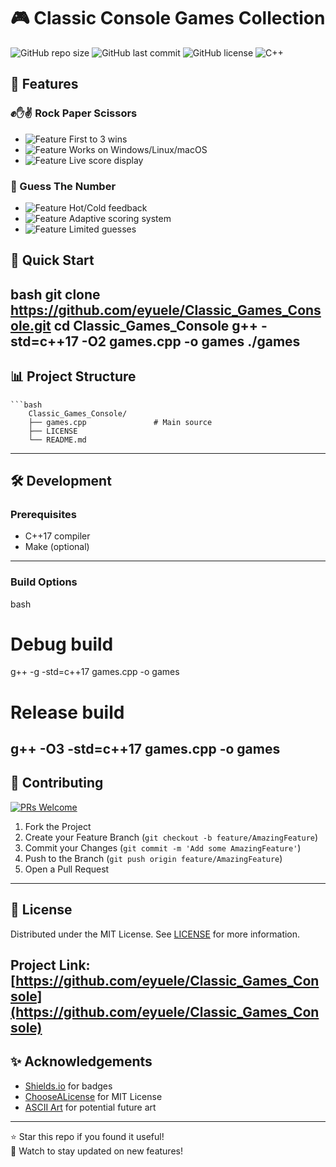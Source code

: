 # 🎮 Classic Console Games Collection

![GitHub repo size](https://img.shields.io/github/repo-size/eyuele/Classic_Games_Console)
![GitHub last commit](https://img.shields.io/github/last-commit/eyuele/Classic_Games_Console)
![GitHub license](https://img.shields.io/github/license/eyuele/Classic_Games_Console)
![C++](https://img.shields.io/badge/C++-17-blue.svg)

## 🌟 Features

### ✊✋✌️ Rock Paper Scissors
- ![Feature](https://img.shields.io/badge/-Best_of_5-green) First to 3 wins
- ![Feature](https://img.shields.io/badge/-Cross_Platform-blue) Works on Windows/Linux/macOS
- ![Feature](https://img.shields.io/badge/-Score_Tracking-yellowgreen) Live score display

### 🔢 Guess The Number
- ![Feature](https://img.shields.io/badge/-Smart_Hints-blueviolet) Hot/Cold feedback
- ![Feature](https://img.shields.io/badge/-Dynamic_Scoring-orange) Adaptive scoring system
- ![Feature](https://img.shields.io/badge/-10_Attempts-yellow) Limited guesses

## 🚀 Quick Start

bash
git clone https://github.com/eyuele/Classic_Games_Console.git
cd Classic_Games_Console
g++ -std=c++17 -O2 games.cpp -o games
./games
---
## 📊 Project Structure
    ```bash
        Classic_Games_Console/
        ├── games.cpp               # Main source
        ├── LICENSE
        └── README.md
    
---
## 🛠️ Development

### Prerequisites
- C++17 compiler
- Make (optional)
---
### Build Options
bash
# Debug build
g++ -g -std=c++17 games.cpp -o games

# Release build
g++ -O3 -std=c++17 games.cpp -o games
---
## 🤝 Contributing

[![PRs Welcome](https://img.shields.io/badge/PRs-welcome-brightgreen.svg)](CONTRIBUTING.md)

1. Fork the Project
2. Create your Feature Branch (`git checkout -b feature/AmazingFeature`)
3. Commit your Changes (`git commit -m 'Add some AmazingFeature'`)
4. Push to the Branch (`git push origin feature/AmazingFeature`)
5. Open a Pull Request
---
## 📜 License

Distributed under the MIT License. See [LICENSE](LICENSE) for more information.



Project Link: [https://github.com/eyuele/Classic_Games_Console](https://github.com/eyuele/Classic_Games_Console)
---
## ✨ Acknowledgements

- [Shields.io](https://shields.io) for badges
- [ChooseALicense](https://choosealicense.com) for MIT License
- [ASCII Art](https://www.asciiart.eu) for potential future art

---

⭐ Star this repo if you found it useful!  
🔭 Watch to stay updated on new features!

